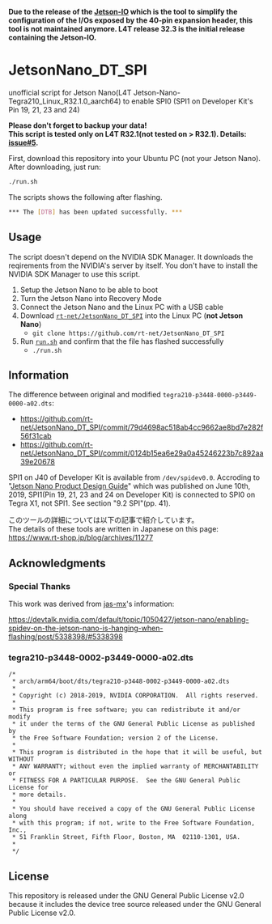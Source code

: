 __Due to the release of the [Jetson-IO](https://docs.nvidia.com/jetson/l4t/#page/Tegra%2520Linux%2520Driver%2520Package%2520Development%2520Guide%2Fhw_setup_jetson_io.html) which is the tool to simplify the configuration of the I/Os exposed by the 40‑pin expansion header, this tool is not maintained anymore. L4T release 32.3 is the initial release containing the Jetson-IO.__

# JetsonNano_DT_SPI

unofficial script for Jetson Nano(L4T Jetson-Nano-Tegra210_Linux_R32.1.0_aarch64) to enable SPI0 (SPI1 on Developer Kit's Pin 19, 21, 23 and 24)

__Please don't forget to backup your data!__  
__This script is tested only on L4T R32.1(not tested on > R32.1).  Details: [issue#5](https://github.com/rt-net/JetsonNano_DT_SPI/issues/5).__

First, download this repository into your Ubuntu PC (not your Jetson Nano).  
After downloading, just run:

```sh
./run.sh
```

The scripts shows the following after flashing.

```sh
*** The [DTB] has been updated successfully. ***
```

## Usage

The script doesn't depend on the NVIDIA SDK Manager. It downloads the reqirements from the NVIDIA's server by itself.  You don't have to install the NVIDIA SDK Manager to use this script.

1. Setup the Jetson Nano to be able to boot
2. Turn the Jetson Nano into Recovery Mode
3. Connect the Jetson Nano and the Linux PC with a USB cable
4. Download [`rt-net/JetsonNano_DT_SPI`](https://github.com/rt-net/JetsonNano_DT_SPI) into the Linux PC (__not Jetson Nano__)
    * `git clone https://github.com/rt-net/JetsonNano_DT_SPI`
5. Run [`run.sh`](https://github.com/rt-net/JetsonNano_DT_SPI/blob/master/run.sh) and confirm that the file has flashed successfully
    * `./run.sh`

## Information

The difference between original and modified `tegra210-p3448-0000-p3449-0000-a02.dts`:  
* https://github.com/rt-net/JetsonNano_DT_SPI/commit/79d4698ac518ab4cc9662ae8bd7e282f56f31cab
* https://github.com/rt-net/JetsonNano_DT_SPI/commit/0124b15ea6e29a0a45246223b7c892aa39e20678

SPI1 on J40 of Developer Kit is available from `/dev/spidev0.0`.
Accroding to "[Jetson Nano Product Design Guide](https://developer.nvidia.com/embedded/dlc/jetson-nano-product-design-guide)" which was published on June 10th, 2019, SPI1(Pin 19, 21, 23 and 24 on Developer Kit) is connected to SPI0 on Tegra X1, not SPI1.  See section "9.2 SPI"(pp. 41).

このツールの詳細については以下の記事で紹介しています。  
The details of these tools are written in Japanese on this page:  
https://www.rt-shop.jp/blog/archives/11277

## Acknowledgments

### Special Thanks

This work was derived from [jas-mx](https://devtalk.nvidia.com/member/3084736/)'s information:

https://devtalk.nvidia.com/default/topic/1050427/jetson-nano/enabling-spidev-on-the-jetson-nano-is-hanging-when-flashing/post/5338398/#5338398

### tegra210-p3448-0002-p3449-0000-a02.dts

```
/*
 * arch/arm64/boot/dts/tegra210-p3448-0002-p3449-0000-a02.dts
 *
 * Copyright (c) 2018-2019, NVIDIA CORPORATION.  All rights reserved.
 *
 * This program is free software; you can redistribute it and/or modify
 * it under the terms of the GNU General Public License as published by
 * the Free Software Foundation; version 2 of the License.
 *
 * This program is distributed in the hope that it will be useful, but WITHOUT
 * ANY WARRANTY; without even the implied warranty of MERCHANTABILITY or
 * FITNESS FOR A PARTICULAR PURPOSE.  See the GNU General Public License for
 * more details.
 *
 * You should have received a copy of the GNU General Public License along
 * with this program; if not, write to the Free Software Foundation, Inc.,
 * 51 Franklin Street, Fifth Floor, Boston, MA  02110-1301, USA.
 *
 */
```

## License

This repository is released under the GNU General Public License v2.0 because it includes the device tree source released under the GNU General Public License v2.0.
